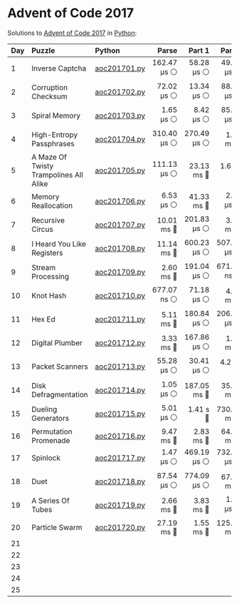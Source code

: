 # Advent of Code 2017

Solutions to [Advent of Code 2017](https://adventofcode.com/2017/) in [Python](https://www.python.org/):

| Day  | Puzzle                                 | Python                                                                 |       Parse |      Part 1 |      Part 2 |       Total |
| :--- | :------------------------------------- | :--------------------------------------------------------------------- | ----------: | ----------: | ----------: | ----------: |
| 1    | Inverse Captcha                        | [aoc201701.py](01_inverse_captcha/aoc201701.py)                        | 162.47 μs ⚪️ |  58.28 μs ⚪️ |  49.60 μs ⚪️ | 270.36 μs ⚪️ |
| 2    | Corruption Checksum                    | [aoc201702.py](02_corruption_checksum/aoc201702.py)                    |  72.02 μs ⚪️ |  13.34 μs ⚪️ |  88.11 μs ⚪️ | 173.47 μs ⚪️ |
| 3    | Spiral Memory                          | [aoc201703.py](03_spiral_memory/aoc201703.py)                          |   1.65 μs ⚪️ |   8.42 μs ⚪️ |  85.64 μs ⚪️ |  95.71 μs ⚪️ |
| 4    | High-Entropy Passphrases               | [aoc201704.py](04_high-entropy_passphrases/aoc201704.py)               | 310.40 μs ⚪️ | 270.49 μs ⚪️ |   1.55 ms 🔵 |   2.13 ms 🔵 |
| 5    | A Maze Of Twisty Trampolines All Alike | [aoc201705.py](05_a_maze_of_twisty_trampolines_all_alike/aoc201705.py) | 111.13 μs ⚪️ |  23.13 ms 🔵 |    1.65 s 🔴 |    1.67 s 🔴 |
| 6    | Memory Reallocation                    | [aoc201706.py](06_memory_reallocation/aoc201706.py)                    |   6.53 μs ⚪️ |  41.33 ms 🔵 |   2.47 μs ⚪️ |  41.34 ms 🔵 |
| 7    | Recursive Circus                       | [aoc201707.py](07_recursive_circus/aoc201707.py)                       |  10.01 ms 🔵 | 201.83 μs ⚪️ |   3.11 ms 🔵 |  13.33 ms 🔵 |
| 8    | I Heard You Like Registers             | [aoc201708.py](08_i_heard_you_like_registers/aoc201708.py)             |  11.14 ms 🔵 | 600.23 μs ⚪️ | 507.36 μs ⚪️ |  12.24 ms 🔵 |
| 9    | Stream Processing                      | [aoc201709.py](09_stream_processing/aoc201709.py)                      |   2.60 ms 🔵 | 191.04 μs ⚪️ | 671.02 ns ⚪️ |   2.79 ms 🔵 |
| 10   | Knot Hash                              | [aoc201710.py](10_knot_hash/aoc201710.py)                              | 677.07 ns ⚪️ |  71.18 μs ⚪️ |   4.46 ms 🔵 |   4.54 ms 🔵 |
| 11   | Hex Ed                                 | [aoc201711.py](11_hex_ed/aoc201711.py)                                 |   5.11 ms 🔵 | 180.84 μs ⚪️ | 206.44 μs ⚪️ |   5.50 ms 🔵 |
| 12   | Digital Plumber                        | [aoc201712.py](12_digital_plumber/aoc201712.py)                        |   3.33 ms 🔵 | 167.86 μs ⚪️ |   1.71 ms 🔵 |   5.20 ms 🔵 |
| 13   | Packet Scanners                        | [aoc201713.py](13_packet_scanners/aoc201713.py)                        |  55.28 μs ⚪️ |  30.41 μs ⚪️ |    4.22 s 🔴 |    4.22 s 🔴 |
| 14   | Disk Defragmentation                   | [aoc201714.py](14_disk_defragmentation/aoc201714.py)                   |   1.05 μs ⚪️ | 187.05 ms 🔵 |  35.67 ms 🔵 | 222.73 ms 🔵 |
| 15   | Dueling Generators                     | [aoc201715.py](15_dueling_generators/aoc201715.py)                     |   5.01 μs ⚪️ |    1.41 s 🔴 | 730.33 ms 🔵 |    2.14 s 🔴 |
| 16   | Permutation Promenade                  | [aoc201716.py](16_permutation_promenade/aoc201716.py)                  |   9.47 ms 🔵 |   2.83 ms 🔵 |  64.00 ms 🔵 |  76.30 ms 🔵 |
| 17   | Spinlock                               | [aoc201717.py](17_spinlock/aoc201717.py)                               |   1.47 μs ⚪️ | 469.19 μs ⚪️ | 732.02 μs ⚪️ |   1.20 ms 🔵 |
| 18   | Duet                                   | [aoc201718.py](18_duet/aoc201718.py)                                   |  87.54 μs ⚪️ | 774.09 μs ⚪️ |  67.81 ms 🔵 |  68.67 ms 🔵 |
| 19   | A Series Of Tubes                      | [aoc201719.py](19_a_series_of_tubes/aoc201719.py)                      |   2.66 ms 🔵 |   3.83 ms 🔵 |   1.73 μs ⚪️ |   6.50 ms 🔵 |
| 20   | Particle Swarm                         | [aoc201720.py](20_particle_swarm/aoc201720.py)                         |  27.19 ms 🔵 |   1.55 ms 🔵 | 125.60 ms 🔵 | 154.34 ms 🔵 |
| 21   |                                        |                                                                        |             |             |             |             |
| 22   |                                        |                                                                        |             |             |             |             |
| 23   |                                        |                                                                        |             |             |             |             |
| 24   |                                        |                                                                        |             |             |             |             |
| 25   |                                        |                                                                        |             |             |             |             |
